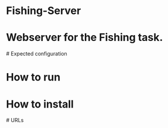 # Fishing-Server

# Webserver for the Fishing task. 

# Expected configuration

# How to run

# How to install

# URLs
